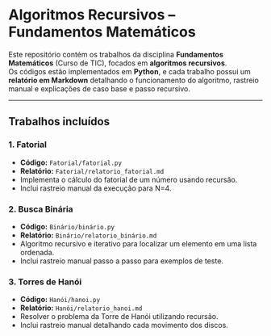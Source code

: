# Algoritmos Recursivos – Fundamentos Matemáticos

Este repositório contém os trabalhos da disciplina **Fundamentos Matemáticos** (Curso de TIC), focados em **algoritmos recursivos**.  
Os códigos estão implementados em **Python**, e cada trabalho possui um **relatório em Markdown** detalhando o funcionamento do algoritmo, rastreio manual e explicações de caso base e passo recursivo.

---

## Trabalhos incluídos

### 1. Fatorial
- **Código:** `Fatorial/fatorial.py`  
- **Relatório:** `Fatorial/relatorio_fatorial.md`  
- Implementa o cálculo do fatorial de um número usando recursão.  
- Inclui rastreio manual da execução para N=4.

### 2. Busca Binária
- **Código:** `Binário/binário.py`  
- **Relatório:** `Binário/relatorio_binário.md`  
- Algoritmo recursivo e iterativo para localizar um elemento em uma lista ordenada.  
- Inclui rastreio manual passo a passo para exemplos de teste.

### 3. Torres de Hanói
- **Código:** `Hanói/hanoi.py`  
- **Relatório:** `Hanói/relatorio_hanoi.md`  
- Resolver o problema da Torre de Hanói utilizando recursão.  
- Inclui rastreio manual detalhando cada movimento dos discos.


